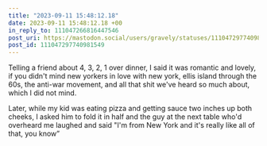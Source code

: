 ```yaml
---
title: "2023-09-11 15:48:12.18"
date: 2023-09-11 15:48:12.18 +00
in_reply_to: 111047266816447546
post_uri: https://mastodon.social/users/gravely/statuses/111047297740981549
post_id: 111047297740981549
---
```

Telling a friend about 4, 3, 2, 1 over dinner, I said it was romantic and lovely, if you didn't mind new yorkers in love with new york, ellis island through the 60s, the anti-war movement, and all that shit we've heard so much about, which I did not mind.

Later, while my kid was eating pizza and getting sauce two inches up both cheeks, I asked him to fold it in half and the guy at the next table who'd overheard me laughed and said "I'm from New York and it's really like all of that, you know”


